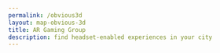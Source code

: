 ```yaml
---
permalink: /obvious3d
layout: map-obvious-3d
title: AR Gaming Group
description: find headset-enabled experiences in your city
---
```

